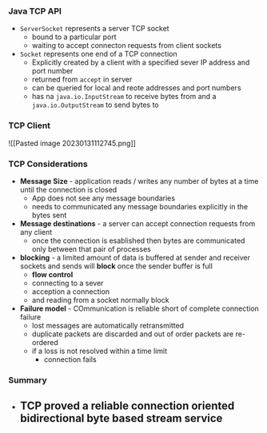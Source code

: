 ### Java TCP API
- `ServerSocket` represents a server TCP socket
	- bound to a particular port 
	- waiting to accept connecton requests from client sockets
- `Socket` represents one end of a TCP connection
	- Explicitly created by a client with a specified sever IP address and port number 
	- returned from `accept` in server
	- can be queried for local and reote addresses and port numbers 
	- has na `java.io.InputStream` to receive bytes from and a `java.io.OutputStream` to send bytes to

### TCP Client 

![[Pasted image 20230131112745.png]]

### TCP Considerations 
- **Message Size**  - application reads / writes any number of bytes at a time until the connection is closed 
	- App does not see any message boundaries
	- needs to communicated any message boundaries explicitly in the bytes sent 
- **Message destinations** - a server can accept connection requests from any client 
	- once the connection is esablished then bytes are communicated only between that pair of processes 
- **blocking** - a limited amount of data is buffered at sender and receiver sockets and sends will **block** once the sender buffer is full
	- **flow control** 
	- connecting to a sever
	- acception a connection 
	- and reading from a socket normally block
- **Failure model** - COmmunication is reliable short of complete connection failure
	- lost messages are automatically retransmitted
	- duplicate packets are discarded and out of order packets are re-ordered
	- if a loss is not resolved within a time limit
		- connection fails

### Summary

- **TCP** proved a reliable connection oriented bidirectional byte based stream service
	- 